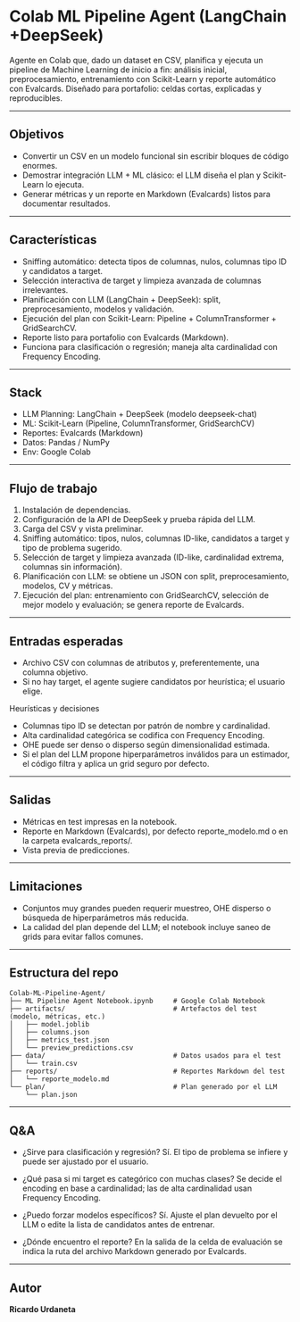 # Colab ML Pipeline Agent (LangChain +DeepSeek)

Agente en Colab que, dado un dataset en CSV, planifica y ejecuta un pipeline de Machine Learning de inicio a fin: análisis inicial, preprocesamiento, entrenamiento con Scikit-Learn y reporte automático con Evalcards. Diseñado para portafolio: celdas cortas, explicadas y reproducibles.

-------------------------------------------------------------------------------
Objetivos
-------------------------------------------------------------------------------
- Convertir un CSV en un modelo funcional sin escribir bloques de código enormes.
- Demostrar integración LLM + ML clásico: el LLM diseña el plan y Scikit-Learn lo ejecuta.
- Generar métricas y un reporte en Markdown (Evalcards) listos para documentar resultados.

-------------------------------------------------------------------------------
Características 
-------------------------------------------------------------------------------
- Sniffing automático: detecta tipos de columnas, nulos, columnas tipo ID y candidatos a target.
- Selección interactiva de target y limpieza avanzada de columnas irrelevantes.
- Planificación con LLM (LangChain + DeepSeek): split, preprocesamiento, modelos y validación.
- Ejecución del plan con Scikit-Learn: Pipeline + ColumnTransformer + GridSearchCV.
- Reporte listo para portafolio con Evalcards (Markdown).
- Funciona para clasificación o regresión; maneja alta cardinalidad con Frequency Encoding.

-------------------------------------------------------------------------------
Stack
-------------------------------------------------------------------------------
- LLM Planning: LangChain + DeepSeek (modelo deepseek-chat)
- ML: Scikit-Learn (Pipeline, ColumnTransformer, GridSearchCV)
- Reportes: Evalcards (Markdown)
- Datos: Pandas / NumPy
- Env: Google Colab

-------------------------------------------------------------------------------
Flujo de trabajo
-------------------------------------------------------------------------------
1. Instalación de dependencias.
2. Configuración de la API de DeepSeek y prueba rápida del LLM.
3. Carga del CSV y vista preliminar.
4. Sniffing automático: tipos, nulos, columnas ID-like, candidatos a target y tipo de problema sugerido.
5. Selección de target y limpieza avanzada (ID-like, cardinalidad extrema, columnas sin información).
6. Planificación con LLM: se obtiene un JSON con split, preprocesamiento, modelos, CV y métricas.
7. Ejecución del plan: entrenamiento con GridSearchCV, selección de mejor modelo y evaluación; se genera reporte de Evalcards.

-------------------------------------------------------------------------------
Entradas esperadas
-------------------------------------------------------------------------------
- Archivo CSV con columnas de atributos y, preferentemente, una columna objetivo.
- Si no hay target, el agente sugiere candidatos por heurística; el usuario elige.

Heurísticas y decisiones
- Columnas tipo ID se detectan por patrón de nombre y cardinalidad.
- Alta cardinalidad categórica se codifica con Frequency Encoding.
- OHE puede ser denso o disperso según dimensionalidad estimada.
- Si el plan del LLM propone hiperparámetros inválidos para un estimador, el código filtra y aplica un grid seguro por defecto.

-------------------------------------------------------------------------------
Salidas
-------------------------------------------------------------------------------
- Métricas en test impresas en la notebook.
- Reporte en Markdown (Evalcards), por defecto reporte_modelo.md o en la carpeta evalcards_reports/.
- Vista previa de predicciones.

-------------------------------------------------------------------------------
Limitaciones
-------------------------------------------------------------------------------
- Conjuntos muy grandes pueden requerir muestreo, OHE disperso o búsqueda de hiperparámetros más reducida.
- La calidad del plan depende del LLM; el notebook incluye saneo de grids para evitar fallos comunes.

-------------------------------------------------------------------------------
Estructura del repo
-------------------------------------------------------------------------------
```
Colab-ML-Pipeline-Agent/
├── ML Pipeline Agent Notebook.ipynb     # Google Colab Notebook
├── artifacts/                           # Artefactos del test (modelo, métricas, etc.)
│   ├── model.joblib
│   ├── columns.json
│   ├── metrics_test.json
│   └── preview_predictions.csv
├── data/                                # Datos usados para el test
│   └── train.csv
├── reports/                             # Reportes Markdown del test
│   └── reporte_modelo.md
└── plan/                                # Plan generado por el LLM
    └── plan.json
```

-------------------------------------------------------------------------------
 Q&A
-------------------------------------------------------------------------------
- ¿Sirve para clasificación y regresión?
  Sí. El tipo de problema se infiere y puede ser ajustado por el usuario.

- ¿Qué pasa si mi target es categórico con muchas clases?
  Se decide el encoding en base a cardinalidad; las de alta cardinalidad usan Frequency Encoding.

- ¿Puedo forzar modelos específicos?
  Sí. Ajuste el plan devuelto por el LLM o edite la lista de candidatos antes de entrenar.

- ¿Dónde encuentro el reporte?
  En la salida de la celda de evaluación se indica la ruta del archivo Markdown generado por Evalcards.

-------------------------------------------------------------------------------
 Autor
-------------------------------------------------------------------------------
  **Ricardo Urdaneta**
